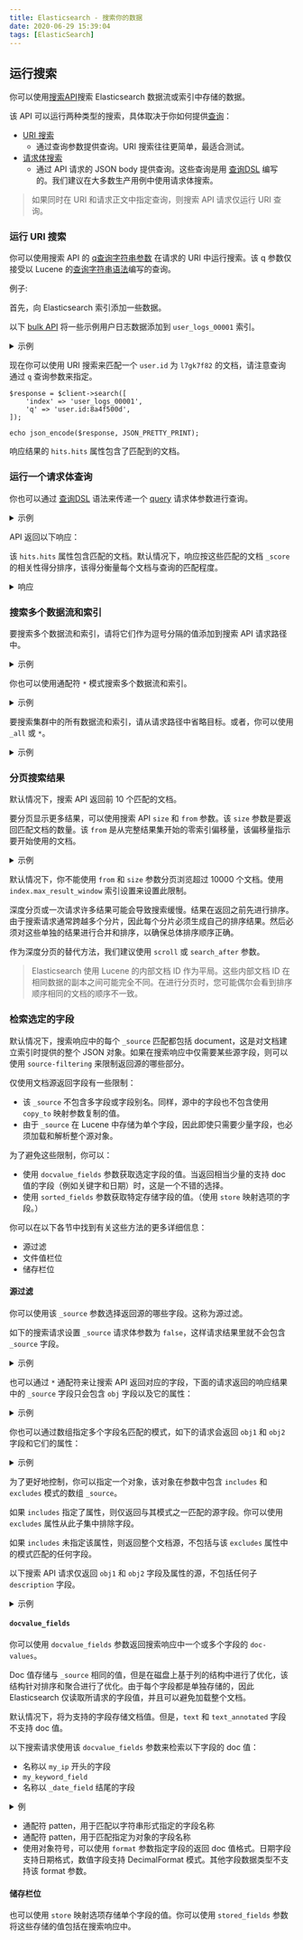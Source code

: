 ```yaml
---
title: Elasticsearch - 搜索你的数据
date: 2020-06-29 15:39:04
tags: [ElasticSearch]
---
```


## 运行搜索

你可以使用[搜索API](https://www.elastic.co/guide/en/elasticsearch/reference/master/search-search.html)搜索 Elasticsearch 数据流或索引中存储的数据。

该 API 可以运行两种类型的搜索，具体取决于你如何提供[查询](https://www.elastic.co/guide/en/elasticsearch/reference/master/search-your-data.html#search-query)：

* [URI 搜索](https://www.elastic.co/guide/en/elasticsearch/reference/master/run-a-search.html#run-uri-search)
    * 通过查询参数提供查询。URI 搜索往往更简单，最适合测试。
* [请求体搜索](https://www.elastic.co/guide/en/elasticsearch/reference/master/run-a-search.html#run-request-body-search)
    * 通过 API 请求的 JSON body 提供查询。这些查询是用 [查询DSL](https://www.elastic.co/guide/en/elasticsearch/reference/master/query-dsl.html) 编写的。我们建议在大多数生产用例中使用请求体搜索。

> 如果同时在 URI 和请求正文中指定查询，则搜索 API 请求仅运行 URI 查询。


### 运行 URI 搜索

你可以使用搜索 API 的 [q查询字符串参数](https://www.elastic.co/guide/en/elasticsearch/reference/master/search-search.html#search-api-query-params-q) 在请求的 URI 中运行搜索。该 q 参数仅接受以 Lucene 的[查询字符串语法](https://www.elastic.co/guide/en/elasticsearch/reference/master/query-dsl-query-string-query.html#query-string-syntax)编写的查询。

例子:

首先，向 Elasticsearch 索引添加一些数据。

以下 [bulk API](https://www.elastic.co/guide/en/elasticsearch/reference/master/docs-bulk.html) 将一些示例用户日志数据添加到 `user_logs_00001` 索引。

<details>
    <summary>示例</summary>
    
    $response = $client->bulk([
        'body' => [
            [
                'index' => [
                    '_index' => 'user_logs_00001',
                    '_id' => 1,
                ],
            ],
            [
                '@timestamp' => '2020-12-06T11:04:05.000Z',
                'user' => [
                    'id' => 'vlb44hny',
                ],
                'message' => 'Login attempt failed',
            ],
    
            [
                'index' => [
                    '_index' => 'user_logs_00001',
                    '_id' => 2,
                ],
            ],
            [
                '@timestamp' => '2020-12-07T11:06:07.000Z',
                'user' => [
                    'id' => '8a4f500d',
                ],
                'message' => 'Login successful',
            ],
    
            [
                'index' => [
                    '_index' => 'user_logs_00001',
                    '_id' => 3,
                ],
            ],
            [
                '@timestamp' => '2020-12-07T11:07:08.000Z',
                'user' => [
                    'id' => 'l7gk7f82',
                ],
                'message' => 'Logout successful',
            ],
        ],
    ]);
    
    echo json_encode($response, JSON_PRETTY_PRINT);
</details>

现在你可以使用 URI 搜索来匹配一个 `user.id` 为 `l7gk7f82` 的文档，请注意查询通过 `q` 查询参数来指定。

```
$response = $client->search([
    'index' => 'user_logs_00001',
    'q' => 'user.id:8a4f500d',
]);

echo json_encode($response, JSON_PRETTY_PRINT);
```

响应结果的 `hits.hits` 属性包含了匹配到的文档。


### 运行一个请求体查询

你也可以通过 [查询DSL](https://www.elastic.co/guide/en/elasticsearch/reference/master/query-dsl.html) 语法来传递一个 [query](https://www.elastic.co/guide/en/elasticsearch/reference/master/search-search.html#request-body-search-query) 请求体参数进行查询。


<details>
    <summary>示例</summary>
    
    $response = $client->search([
        'index' => 'user_logs_00001',
        'body' => [
            'query' => [
                'match' => [
                    'message' => '登录成功',
                ],
            ],
        ]
    ]);
    
    echo json_encode($response, JSON_PRETTY_PRINT);
</details>

API 返回以下响应：

该 `hits.hits` 属性包含匹配的文档。默认情况下，响应按这些匹配的文档 `_score` 的相关性得分排序，该得分衡量每个文档与查询的匹配程度。

<details>
    <summary>响应</summary>

    {
        "took": 1,
        "timed_out": false,
        "_shards": {
            "total": 1,
            "successful": 1,
            "skipped": 0,
            "failed": 0
        },
        "hits": {
            "total": {
                "value": 3,
                "relation": "eq"
            },
            "max_score": 0.9983525,
            "hits": [
                {
                    "_index": "user_logs_00001",
                    "_type": "_doc",
                    "_id": "2",
                    "_score": 0.9983525,
                    "_source": {
                        "@timestamp": "2020-12-07T11:06:07.000Z",
                        "user": {
                            "id": "8a4f500d"
                        },
                        "message": "Login successful"
                    }
                },
                {
                    "_index": "user_logs_00001",
                    "_type": "_doc",
                    "_id": "3",
                    "_score": 0.49917626,
                    "_source": {
                        "@timestamp": "2020-12-07T11:07:08.000Z",
                        "user": {
                            "id": "l7gk7f82"
                        },
                        "message": "Logout successful"
                    }
                },
                {
                    "_index": "user_logs_00001",
                    "_type": "_doc",
                    "_id": "1",
                    "_score": 0.42081726,
                    "_source": {
                        "@timestamp": "2020-12-06T11:04:05.000Z",
                        "user": {
                            "id": "vlb44hny"
                        },
                        "message": "Login attempt failed"
                    }
                }
            ]
        }
    }
</details>


### 搜索多个数据流和索引

要搜索多个数据流和索引，请将它们作为逗号分隔的值添加到搜索 API 请求路径中。

<details>
    <summary>示例</summary>
    以下请求搜索 `user_logs_00001` 和 `user_logs_00002` 索引。
    
    $response = $client->search([
        'index' => 'user_logs_00001,user_logs_00002',
        'body' => [
            'query' => [
                'match' => [
                    'message' => 'Login Successful',
                ],
            ],
        ]
    ]);
    
    echo json_encode($response, JSON_PRETTY_PRINT);
</details>

你也可以使用通配符 `*` 模式搜索多个数据流和索引。

<details>
    <summary>示例</summary>
    
    $response = $client->search([
        'index' => 'user_logs*',
        'body' => [
            'query' => [
                'match' => [
                    'message' => 'Login Successful',
                ],
            ],
        ]
    ]);
    
    echo json_encode($response, JSON_PRETTY_PRINT);
</details>

要搜索集群中的所有数据流和索引，请从请求路径中省略目标。或者，你可以使用 `_all` 或 `*`。

<details>
    <summary>示例</summary>
    
    $response = $client->search([
        'index' => '',         // 搜索全部索引
    //    'index' => '_all',   // 搜索全部索引
    //    'index' => '*',      // 搜索全部索引
        'body' => [
            'query' => [
                'match' => [
                    'message' => 'Login Successful',
                ],
            ],
        ]
    ]);
    
    echo json_encode($response, JSON_PRETTY_PRINT);
</details>


### 分页搜索结果

默认情况下，搜索 API 返回前 10 个匹配的文档。

要分页显示更多结果，可以使用搜索 API `size` 和 `from` 参数。该 `size` 参数是要返回匹配文档的数量。该 `from` 是从完整结果集开始的零索引偏移量，该偏移量指示要开始使用的文档。

<details>
    <summary>示例</summary>
    以下搜索 API 请求将 `from` 偏移量设置为 5，表示请求偏移量或跳过前五个匹配文档。
    该 `size` 参数是 20，这意味着该请求最多可返回 20 个文档，开始偏移。
    
    $response = $client->search([
        'index' => '*',
        'body' => [
            'query' => [
                'term' => [
                    'user.id' => '8a4f500d',
                ],
            ],
        ],
        'from' => 5,
        'size' => 20,
    ]);
    
    echo json_encode($response, JSON_PRETTY_PRINT);
</details>

默认情况下，你不能使用 `from` 和 `size` 参数分页浏览超过 10000 个文档。使用 `index.max_result_window` 索引设置来设置此限制。

深度分页或一次请求许多结果可能会导致搜索缓慢。结果在返回之前先进行排序。由于搜索请求通常跨越多个分片，因此每个分片必须生成自己的排序结果。然后必须对这些单独的结果进行合并和排序，以确保总体排序顺序正确。

作为深度分页的替代方法，我们建议使用 `scroll` 或 `search_after` 参数。

> Elasticsearch 使用 Lucene 的内部文档 ID 作为平局。这些内部文档 ID 在相同数据的副本之间可能完全不同。在进行分页时，您可能偶尔会看到排序顺序相同的文档的顺序不一致。


### 检索选定的字段

默认情况下，搜索响应中的每个 `_source` 匹配都包括 document，这是对文档建立索引时提供的整个 JSON 对象。如果在搜索响应中仅需要某些源字段，则可以使用 `source-filtering` 来限制返回源的哪些部分。

仅使用文档源返回字段有一些限制：

* 该 `_source` 不包含多字段或字段别名。同样，源中的字段也不包含使用 `copy_to` 映射参数复制的值。
* 由于 `_source` 在 Lucene 中存储为单个字段，因此即使只需要少量字段，也必须加载和解析整个源对象。

为了避免这些限制，你可以：

* 使用 `docvalue_fields` 参数获取选定字段的值。当返回相当少量的支持 doc 值的字段（例如关键字和日期）时，这是一个不错的选择。
* 使用 `sorted_fields` 参数获取特定存储字段的值。（使用 `store` 映射选项的字段。）

你可以在以下各节中找到有关这些方法的更多详细信息：

* 源过滤
* 文件值栏位
* 储存栏位


#### 源过滤

你可以使用该 `_source` 参数选择返回源的哪些字段。这称为源过滤。

如下的搜索请求设置 `_source` 请求体参数为 `false`，这样请求结果里就不会包含 `_source` 字段。

<details>
    <summary>示例</summary>
   
    $response = $client->search([
        'index' => '*',
        'body' => [
            'query' => [
                'term' => [
                    'user.id' => '8a4f500d',
                ],
            ],
        ],
        '_source' => false,
    ]);
    
    echo json_encode($response, JSON_PRETTY_PRINT);
</details>

也可以通过 `*` 通配符来让搜索 API 返回对应的字段，下面的请求返回的响应结果中的 `_source` 字段只会包含 `obj` 字段以及它的属性：

<details>
    <summary>示例</summary>
   
    $response = $client->search([
        'index' => '*',
        'body' => [
            'query' => [
                'term' => [
                    'user.id' => '8a4f500d',
                ],
            ],
        ],
        '_source' => 'obj.*',
    ]);
    
    echo json_encode($response, JSON_PRETTY_PRINT);
</details>

你也可以通过数组指定多个字段名匹配的模式，如下的请求会返回 `obj1` 和 `obj2` 字段和它们的属性：

<details>
    <summary>示例</summary>
   
    $response = $client->search([
        'index' => '*',
        'body' => [
            'query' => [
                'term' => [
                    'user.id' => '8a4f500d',
                ],
            ],
        ],
        '_source' => ['obj1.*', 'obj2.*'],
    ]);
    
    echo json_encode($response, JSON_PRETTY_PRINT);
</details>

为了更好地控制，你可以指定一个对象，该对象在参数中包含 `includes` 和 `excludes` 模式的数组 `_source`。

如果 `includes` 指定了属性，则仅返回与其模式之一匹配的源字段。你可以使用 `excludes` 属性从此子集中排除字段。

如果 `includes` 未指定该属性，则返回整个文档源，不包括与该 `excludes` 属性中的模式匹配的任何字段。

以下搜索 API 请求仅返回 `obj1` 和 `obj2` 字段及属性的源，不包括任何子 `description` 字段。

<details>
    <summary>示例</summary>
    
    $response = $client->search([
        'index' => '*',
        'body' => [
            'query' => [
                'term' => [
                    'user.id' => '8a4f500d',
                ],
            ],
        ],
        '_source' => [
            'includes' => [
                'obj1.*',
                'obj2.*',
            ],
            'excludes' => [
                '*.description',
            ],
        ],
    ]);
    
    echo json_encode($response, JSON_PRETTY_PRINT);
</details>


#### `docvalue_fields`

你可以使用 `docvalue_fields` 参数返回搜索响应中一个或多个字段的 `doc-values`。

Doc 值存储与 `_source` 相同的值，但是在磁盘上基于列的结构中进行了优化，该结构针对排序和聚合进行了优化。由于每个字段都是单独存储的，因此 Elasticsearch 仅读取所请求的字段值，并且可以避免加载整个文档。

默认情况下，将为支持的字段存储文档值。但是，`text` 和 `text_annotated` 字段不支持 doc 值。

以下搜索请求使用该 `docvalue_fields` 参数来检索以下字段的 doc 值：
* 名称以 `my_ip` 开头的字段
* `my_keyword_field`
* 名称以 `_date_field` 结尾的字段
    
<details>
    <summary>例</summary>

    $response = $client->search([
        'index' => '*',
        'body' => [
            'query' => [
                'match_all' => (object)[
                ],
            ],
            'docvalue_fields' => [
                'my_ip*', 
                [
                    'field' => 'my_keyword_field',
                ],
                [
                    'field' => '*_date_field',
                    'format' => 'epoch_millis',
                ],
            ],
        ],
    ]);
    
    echo json_encode($response, JSON_PRETTY_PRINT);
</details>

- 通配符 patten，用于匹配以字符串形式指定的字段名称
- 通配符 patten，用于匹配指定为对象的字段名称
- 使用对象符号，可以使用 `format` 参数指定字段的返回 doc 值格式。日期字段支持日期格式，数值字段支持 DecimalFormat 模式。其他字段数据类型不支持该 format 参数。


#### 储存栏位

也可以使用 `store` 映射选项存储单个字段的值。你可以使用 `stored_fields` 参数将这些存储的值包括在搜索响应中。


